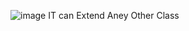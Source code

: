 ![image](https://user-images.githubusercontent.com/57319180/157012059-87330e56-af5a-4a6c-9de0-5a236e06084e.png)
IT can Extend Aney Other Class 
